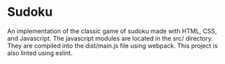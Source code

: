 # Sudoku

An implementation of the classic game of sudoku made with HTML, CSS, and Javascript. The javascript modules are located in the src/ directory. They are compiled into the dist/main.js file using webpack. This project is also linted using eslint.
